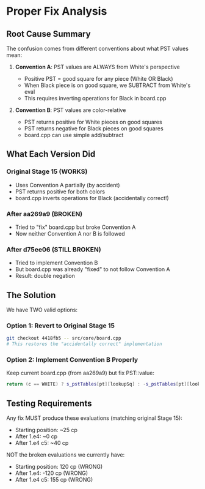 # Proper Fix Analysis

## Root Cause Summary

The confusion comes from different conventions about what PST values mean:

1. **Convention A**: PST values are ALWAYS from White's perspective
   - Positive PST = good square for any piece (White OR Black)
   - When Black piece is on good square, we SUBTRACT from White's eval
   - This requires inverting operations for Black in board.cpp

2. **Convention B**: PST values are color-relative
   - PST returns positive for White pieces on good squares
   - PST returns negative for Black pieces on good squares
   - board.cpp can use simple add/subtract

## What Each Version Did

### Original Stage 15 (WORKS)
- Uses Convention A partially (by accident)
- PST returns positive for both colors
- board.cpp inverts operations for Black (accidentally correct!)

### After aa269a9 (BROKEN)
- Tried to "fix" board.cpp but broke Convention A
- Now neither Convention A nor B is followed

### After d75ee06 (STILL BROKEN)
- Tried to implement Convention B
- But board.cpp was already "fixed" to not follow Convention A
- Result: double negation

## The Solution

We have TWO valid options:

### Option 1: Revert to Original Stage 15
```bash
git checkout 4418fb5 -- src/core/board.cpp
# This restores the "accidentally correct" implementation
```

### Option 2: Implement Convention B Properly
Keep current board.cpp (from aa269a9) but fix PST::value:
```cpp
return (c == WHITE) ? s_pstTables[pt][lookupSq] : -s_pstTables[pt][lookupSq];
```

## Testing Requirements

Any fix MUST produce these evaluations (matching original Stage 15):
- Starting position: ~25 cp
- After 1.e4: ~0 cp  
- After 1.e4 c5: ~40 cp

NOT the broken evaluations we currently have:
- Starting position: 120 cp (WRONG)
- After 1.e4: -120 cp (WRONG)
- After 1.e4 c5: 155 cp (WRONG)